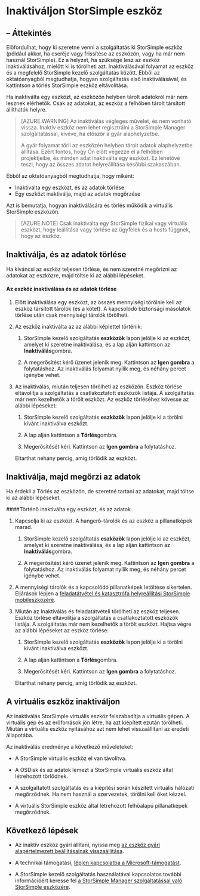 <properties 
   pageTitle="Inaktiváljon StorSimple eszköz |} Microsoft Azure"
   description="Megtudhatja, hogy miként StorSimple eszközt eltávolít a szolgáltatás által először inaktiválása, és kattintson a törlés."
   services="storsimple"
   documentationCenter=""
   authors="SharS"
   manager="carmonm"
   editor="" />
<tags 
   ms.service="storsimple"
   ms.devlang="na"
   ms.topic="article"
   ms.tgt_pltfrm="na"
   ms.workload="na"
   ms.date="10/18/2016"
   ms.author="anoobbacker" />

# <a name="deactivate-and-delete-a-storsimple-device"></a>Inaktiváljon StorSimple eszköz

## <a name="overview"></a>– Áttekintés

Előfordulhat, hogy ki szeretne venni a szolgáltatás ki StorSimple eszköz (például akkor, ha cseréje vagy frissítése az eszközön, vagy ha már nem használ StorSimple). Ez a helyzet, ha szüksége lesz az eszköz inaktiválásához, mielőtt ki is törölheti azt. Inaktiválásával folyamat az eszköz és a megfelelő StorSimple kezelő szolgáltatás között. Ebből az oktatóanyagból megtudhatja, hogyan szolgáltatás első inaktiválásával, és kattintson a törlés StorSimple eszköz eltávolítása. 

Ha inaktiválta egy eszközt, az eszközön helyben tárolt adatokról már nem lesznek elérhetők. Csak az adatokat, az eszköz a felhőben tárolt társított állíthatók helyre.  

>[AZURE.WARNING] Az inaktiválás végleges művelet, és nem vonható vissza. Inaktív eszköz nem lehet regisztrálni a StorSimple Manager szolgáltatással, kivéve, ha először a gyár alaphelyzetbe. 
>
>A gyár folyamat törli az eszközén helyben tárolt adatok alaphelyzetbe állítása. Ezért fontos, hogy Ön előtt végezze el a felhőben projektjeibe, és minden adat inaktiválta egy eszközt. Ez lehetővé teszi, hogy az összes adatot helyreállítása későbbi szakaszában.

Ebből az oktatóanyagból megtudhatja, hogy miként:

- Inaktiválta egy eszközt, és az adatok törlése
- Egy eszközt inaktiválja, majd az adatok megőrzése

Azt is bemutatja, hogyan inaktiválására és törlés működik a virtuális StorSimple eszközön.

>[AZURE.NOTE] Csak inaktiválta egy StorSimple fizikai vagy virtuális eszközt, hogy leállítása vagy törlése az ügyfelek és a hosts függnek, hogy az eszköz.

## <a name="deactivate-and-delete-data"></a>Inaktiválja, és az adatok törlése

Ha kíváncsi az eszköz teljesen törlése, és nem szeretné megőrizni az adatokat az eszközre, majd töltse ki az alábbi lépéseket.

#### <a name="to-deactivate-the-device-and-delete-the-data"></a>Az eszköz inaktiválása és az adatok törlése  

1. Előtt inaktiválása egy eszközt, az összes mennyiségi törölnie kell az eszköz társított tárolók (és a kötet). A kapcsolódó biztonsági másolatok törlése után csak mennyiségi tárolók törölheti.

2. Az eszköz inaktiválta az az alábbi képlettel történik:

    1. StorSimple kezelő szolgáltatás **eszközök** lapon jelölje ki az eszközt, amelyet ki szeretne inaktiválása, és a lap alján kattintson az **Inaktiválás**gombra.

    2. A megerősítést kérő üzenet jelenik meg. Kattintson az **Igen gombra** a folytatáshoz. Az inaktiválás folyamat nyílik meg, és néhány percet igénybe vehet.

3. Az inaktiválás, miután teljesen törölheti az eszközön. Eszköz törlése eltávolítja a szolgáltatás a csatlakoztatott eszközök listája. A szolgáltatás már nem kezelhetők a törölt eszközt. Az eszköz törléséhez kövesse az alábbi lépéseket:

    1. StorSimple kezelő szolgáltatás **eszközök** lapon jelölje ki a törölni kívánt inaktiválva eszközt.

    2. A lap alján kattintson a **Törlés**gombra.

    3. Megerősítését kéri. Kattintson az **Igen gombra** a folytatáshoz.

    Eltarthat néhány percig, amíg törlődik az eszközt.

## <a name="deactivate-and-retain-data"></a>Inaktiválja, majd megőrzi az adatok

Ha érdekli a Törlés az eszközön, de szeretné tartani az adatokat, majd töltse ki az alábbi lépéseket.

####<a name="to-deactivate-a-device-and-retain-the-data"></a>Történő inaktiválta egy eszközt, és az adatok 

1. Kapcsolja ki az eszközt. A hangerő-tárolók és az eszköz a pillanatképek marad.

    1. StorSimple kezelő szolgáltatás **eszközök** lapon jelölje ki az eszközt, amelyet ki szeretne inaktiválása, és a lap alján kattintson az **Inaktiválás**gombra.

    2. A megerősítést kérő üzenet jelenik meg. Kattintson az **Igen gombra** a folytatáshoz. Az inaktiválás folyamat nyílik meg, és néhány percet igénybe vehet.

2. A mennyiségi tárolók és a kapcsolódó pillanatképek letöltése sikertelen. Eljárások lépjen a [feladatátvétel és katasztrófa helyreállítási StorSimple mobileszközére](storsimple-device-failover-disaster-recovery.md).

3. Miután az Inaktiválás és feladatátvételi törölheti az eszköz teljesen. Eszköz törlése eltávolítja a szolgáltatás a csatlakoztatott eszközök listája. A szolgáltatás már nem kezelhetők a törölt eszközt. Hajtsa végre az alábbi lépéseket az eszköz törlése:
 
    1. StorSimple kezelő szolgáltatás **eszközök** lapon jelölje ki a törölni kívánt inaktiválva eszközt.

    2. A lap alján kattintson a **Törlés**gombra.

    3. Megerősítését kéri. Kattintson az **Igen gombra** a folytatáshoz.

    Eltarthat néhány percig, amíg törlődik az eszközt.

## <a name="deactivate-and-delete-a-virtual-device"></a>A virtuális eszköz inaktiváljon

Az inaktiválás StorSimple virtuális eszköz felszabadítja a virtuális gépen. A virtuális gép és az erőforrások jön létre, ha azt kiépített ezután törölheti. Miután a virtuális eszköz nyitásához azt nem lehet visszaállítani az eredeti állapotába. 

Az inaktiválás eredménye a következő műveleteket:

- A StorSimple virtuális eszköz el van távolítva.

- A OSDisk és az adatok lemezt a StorSimple virtuális eszköz által létrehozott törlődnek.

- A szolgáltatott szolgáltatás és a kiépítési során készített virtuális hálózati megőrződnek. Ha nem használ a szervezetek, törölni kell őket kézzel.

- A virtuális StorSimple eszköz által létrehozott felhőalapú pillanatképek megőrződnek.

## <a name="next-steps"></a>Következő lépések
- Az inaktív eszköz gyári állítani, nyissa meg [az eszköz gyári alapértelmezett beállításainak visszaállítása](storsimple-manage-device-controller.md#reset-the-device-to-factory-default-settings).

- A technikai támogatási, [lépjen kapcsolatba a Microsoft-támogatást](storsimple-contact-microsoft-support.md).

- A StorSimple kezelő szolgáltatás használatával kapcsolatos további információért keresse fel [a StorSimple Manager szolgáltatással való StorSimple eszközére](storsimple-manager-service-administration.md). 
